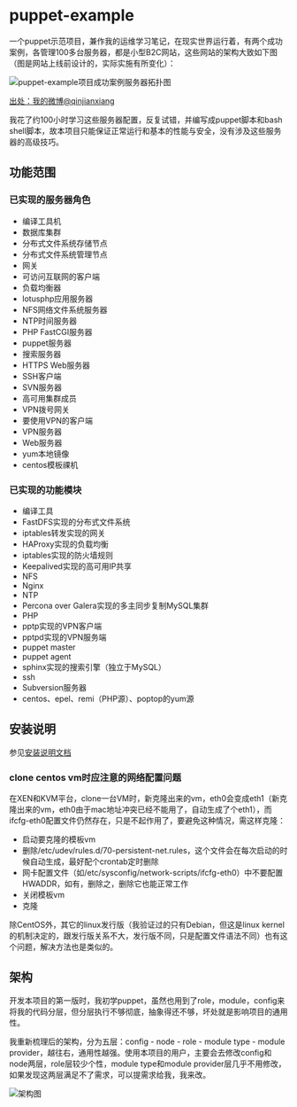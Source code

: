 puppet-example
==============

一个puppet示范项目，兼作我的运维学习笔记，在现实世界运行着，有两个成功案例，各管理100多台服务器，都是小型B2C网站，这些网站的架构大致如下图（图是网站上线前设计的，实际实施有所变化）：

![puppet-example项目成功案例服务器拓扑图](http://ww1.sinaimg.cn/large/6a174839gw1dsp0ptypt4j.jpg "小型B2C网站服务器架构")

[出处：我的微博@qinjianxiang](http://photo.weibo.com/1779910713/wbphotos/large/photo_id/3442830834329049)

我花了约100小时学习这些服务器配置，反复试错，并编写成puppet脚本和bash shell脚本，故本项目只能保证正常运行和基本的性能与安全，没有涉及这些服务器的高级技巧。

## 功能范围
### 已实现的服务器角色
- 编译工具机
- 数据库集群
- 分布式文件系统存储节点
- 分布式文件系统管理节点
- 网关
- 可访问互联网的客户端
- 负载均衡器
- lotusphp应用服务器
- NFS网络文件系统服务器
- NTP时间服务器
- PHP FastCGI服务器
- puppet服务器
- 搜索服务器
- HTTPS Web服务器
- SSH客户端
- SVN服务器
- 高可用集群成员
- VPN拨号网关
- 要使用VPN的客户端
- VPN服务器
- Web服务器
- yum本地镜像
- centos模板祼机

### 已实现的功能模块
- 编译工具
- FastDFS实现的分布式文件系统
- iptables转发实现的网关
- HAProxy实现的负载均衡
- iptables实现的防火墙规则
- Keepalived实现的高可用IP共享
- NFS
- Nginx
- NTP
- Percona over Galera实现的多主同步复制MySQL集群
- PHP
- pptp实现的VPN客户端
- pptpd实现的VPN服务端
- puppet master
- puppet agent
- sphinx实现的搜索引擎（独立于MySQL）
- ssh
- Subversion服务器
- centos、epel、remi（PHP源）、poptop的yum源


## 安装说明
参见[安装说明文档](HowTo-Install.md)

### clone centos vm时应注意的网络配置问题
在XEN和KVM平台，clone一台VM时，新克隆出来的vm，eth0会变成eth1（新克隆出来的vm，eth0由于mac地址冲突已经不能用了，自动生成了个eth1），而ifcfg-eth0配置文件仍然存在，只是不起作用了，要避免这种情况，需这样克隆：

- 启动要克隆的模板vm
- 删除/etc/udev/rules.d/70-persistent-net.rules，这个文件会在每次启动的时候自动生成，最好配个crontab定时删除
- 网卡配置文件（如/etc/sysconfig/network-scripts/ifcfg-eth0）中不要配置HWADDR，如有，删除之，删除它也能正常工作
- 关闭模板vm
- 克隆

除CentOS外，其它的linux发行版（我验证过的只有Debian，但这是linux kernel的机制决定的，跟发行版关系不大，发行版不同，只是配置文件语法不同）也有这个问题，解决方法也是类似的。

## 架构
开发本项目的第一版时，我初学puppet，虽然也用到了role，module，config来将我的代码分层，但分层执行不够彻底，抽象得还不够，坏处就是影响项目的通用性。

我重新梳理后的架构，分为五层：config - node - role - module type - module provider，越往右，通用性越强。使用本项目的用户，主要会去修改config和node两层，role层较少个性，module type和module provider层几乎不用修改，如果发现这两层满足不了需求，可以提需求给我，我来改。

![架构图](http://ww3.sinaimg.cn/large/6a174839gw1e3rbunqjlrj.jpg "代码架构图")
